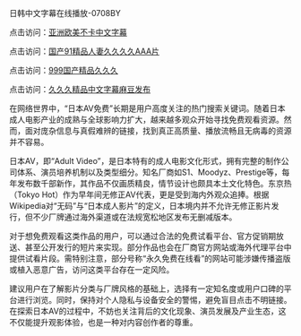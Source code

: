 日韩中文字幕在线播放-0708BY

点击访问：<a href="https://tfda.pages.dev/">亚洲欧美不卡中文字幕</a>

点击访问：<a href="https://bered.pages.dev/">国产91精品人妻久久久久AAA片</a>

点击访问：<a href="https://heiliaowzu4ur.pages.dev">999国产精品久久久</a>

点击访问：<a href="https://rtj-3zo.pages.dev/">久久久精品中文字幕麻豆发布</a>



在网络世界中，“日本AV免费”长期是用户高度关注的热门搜索关键词。随着日本成人电影产业的成熟与全球影响力扩大，越来越多观众开始寻找免费观看资源。然而，面对庞杂信息与真假难辨的链接，找到真正高质量、播放流畅且无病毒的资源并不容易。

日本AV，即“Adult Video”，是日本特有的成人电影文化形式，拥有完整的制作公司体系、演员培养机制以及类型细分。知名厂商如S1、Moodyz、Prestige等，每年发布数千部新作，其作品不仅画质精良，情节设计也颇具本土文化特色。东京热（Tokyo Hot）作为早年间无修正AV代表，更是受到海内外观众追捧。根据Wikipedia对“无码”与“日本成人影片”的定义，日本境内并不允许无修正影片发行，但不少厂牌通过海外渠道或在法规宽松地区发布无删减版本。

对于想免费观看这类作品的用户，可以通过合法的免费试看平台、官方促销期放送、甚至公开发行的短片来实现。部分作品也会在厂商官方网站或海外代理平台中提供试看片段。需特别注意，部分号称“永久免费在线看”的网站可能涉嫌传播盗版或植入恶意广告，访问这类平台存在一定风险。

建议用户在了解影片分类与厂牌风格的基础上，选择有一定知名度或用户口碑的平台进行浏览。同时，保持对个人隐私与设备安全的警惕，避免盲目点击不明链接。在探索日本AV的过程中，不妨也关注背后的文化现象、演员发展及产业生态，这不仅能提升观影体验，也是一种对内容创作者的尊重。


<span style="display:none;">[Canonical link]( https://github.com/sasds5664615/220064 ）</span>
